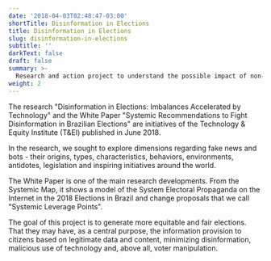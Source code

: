```yaml
---
date: '2018-04-03T02:48:47-03:00'
shortTitle: Disinformation in Elections
title: Disinformation in Elections
slug: disinformation-in-elections
subtitle: ''
darkText: false
draft: false
summary: >-
  Research and action project to understand the possible impact of non-human profiles on social networks in the 2018 elections. In addition, the initiative seeks to have a positive impact on this scenario, including recommendations for the ethical use of this technology and the creation of a platform for Robots identification and denunciation.
weight: 2
---
```


The research "Disinformation in Elections: Imbalances Accelerated by Technology" and the White Paper "Systemic Recommendations to Fight Disinformation in Brazilian Elections" are initiatives of the Technology & Equity Institute (T&EI) published in June 2018.

In the research, we sought to explore dimensions regarding fake news and bots - their origins, types, characteristics, behaviors, environments, antidotes, legislation and inspiring initiatives around the world.

The White Paper is one of the main research developments. From the Systemic Map, it shows a model of the System Electoral Propaganda on the Internet in the 2018 Elections in Brazil and change proposals that we call "Systemic Leverage Points".

The goal of this project is to generate more equitable and fair elections. That they may have, as a central purpose, the information provision to citizens based on legitimate data and content, minimizing disinformation, malicious use of technology and, above all, voter manipulation.

[^1]: The research team is made up of Ellen Aquino, Carlos Júnior, Ariel Kogan, Márcio Vasconcelos and Thiago Rondon.


